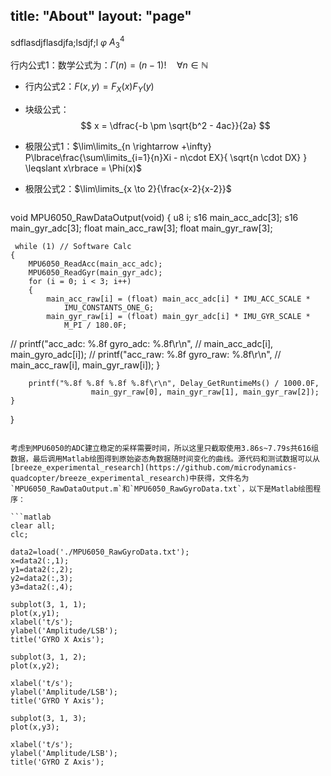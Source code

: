 title: "About"
layout: "page"
---

sdflasdjflasdjfa;lsdjf;l
$\varphi$
$A_3^4$

 行内公式1：数学公式为：$\Gamma(n) = (n-1)!\quad\forall n\in\mathbb N$
- 行内公式2：$F(x,y) = F_{X}(x)F_{Y}(y)$ 
- 块级公式：$$	x = \dfrac{-b \pm \sqrt{b^2 - 4ac}}{2a} $$
- 极限公式1：$\lim\limits_{n \rightarrow +\infty} P\lbrace\frac{\sum\limits_{i=1}{n}Xi - n\cdot EX}{ \sqrt{n \cdot DX} }  \leqslant x\rbrace = \Phi(x)$
- 极限公式2：$\lim\limits_{x \to 2}{\frac{x-2}{x-2}}$


  ```c
void MPU6050_RawDataOutput(void)
{
    u8 i;
    s16 main_acc_adc[3];
    s16 main_gyr_adc[3];
    float main_acc_raw[3];
    float main_gyr_raw[3];
    
     while (1) // Software Calc
    {
        MPU6050_ReadAcc(main_acc_adc);
        MPU6050_ReadGyr(main_gyr_adc);
        for (i = 0; i < 3; i++)
        {
            main_acc_raw[i] = (float) main_acc_adc[i] * IMU_ACC_SCALE *
                IMU_CONSTANTS_ONE_G;
            main_gyr_raw[i] = (float) main_gyr_adc[i] * IMU_GYR_SCALE *
                M_PI / 180.0F;
//            printf("acc_adc: %.8f gyro_adc: %.8f\r\n",
//            main_acc_adc[i], main_gyro_adc[i]);
//            printf("acc_raw: %.8f gyro_raw: %.8f\r\n",
//            main_acc_raw[i], main_gyr_raw[i]);
        }

        printf("%.8f %.8f %.8f %.8f\r\n", Delay_GetRuntimeMs() / 1000.0F,
                      main_gyr_raw[0], main_gyr_raw[1], main_gyr_raw[2]);
    }
}
  ```

  考虑到MPU6050的ADC建立稳定的采样需要时间，所以这里只截取使用3.86s~7.79s共616组数据，最后调用Matlab绘图得到原始姿态角数据随时间变化的曲线。源代码和测试数据可以从[breeze_experimental_research](https://github.com/microdynamics-quadcopter/breeze_experimental_research)中获得，文件名为`MPU6050_RawDataOutput.m`和`MPU6050_RawGyroData.txt`，以下是Matlab绘图程序：

  ```matlab
clear all;
clc;

data2=load('./MPU6050_RawGyroData.txt'); 
x=data2(:,1);
y1=data2(:,2);
y2=data2(:,3);
y3=data2(:,4);

subplot(3, 1, 1);
plot(x,y1);
xlabel('t/s');
ylabel('Amplitude/LSB');
title('GYRO X Axis');

subplot(3, 1, 2);
plot(x,y2);

xlabel('t/s');
ylabel('Amplitude/LSB');
title('GYRO Y Axis');

subplot(3, 1, 3);
plot(x,y3);

xlabel('t/s');
ylabel('Amplitude/LSB');
title('GYRO Z Axis');
  ```